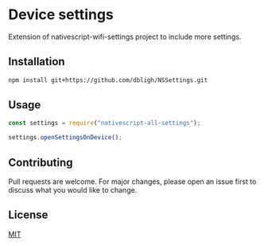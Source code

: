 # Device settings

Extension of nativescript-wifi-settings project to include more settings.

## Installation

```bash
npm install git+https://github.com/dbligh/NSSettings.git
```

## Usage

```javascript
const settings = require("nativescript-all-settings");

settings.openSettingsOnDevice();
```

## Contributing

Pull requests are welcome. For major changes, please open an issue first to discuss what you would like to change.

## License

[MIT](https://choosealicense.com/licenses/mit/)
